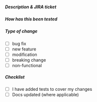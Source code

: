 ##### Description & JIRA ticket

##### How has this been tested

##### Type of change
- [ ] bug fix
- [ ] new feature
- [ ] modification
- [ ] breaking change
- [ ] non-functional
##### Checklist
- [ ] I have added tests to cover my changes
- [ ] Docs updated (where applicable)
